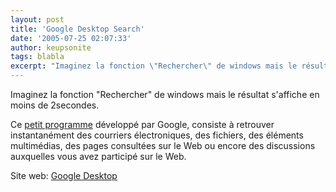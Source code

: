 ```yaml
---
layout: post
title: 'Google Desktop Search'
date: '2005-07-25 02:07:33'
author: keupsonite
tags: blabla
excerpt: "Imaginez la fonction \"Rechercher\" de windows mais le résultat s'affiche en moins de 2secondes.     \nCe [petit programme](http://desktop.google.fr/) développé par Google, consiste à retrouver instantanément des courriers électroniques, des fichiers, des éléments multimédias, des pages consultées sur le Web ou )encore des discussions auxquelles vous avez      …"
---
```


Imaginez la fonction "Rechercher" de windows mais le résultat s'affiche en moins de 2secondes.

Ce [petit programme](http://desktop.google.fr/) développé par Google, consiste à retrouver instantanément des courriers électroniques, des fichiers, des éléments multimédias, des pages consultées sur le Web ou encore des discussions auxquelles vous avez participé sur le Web.

Site web: [Google Desktop](http://desktop.google.fr/)
